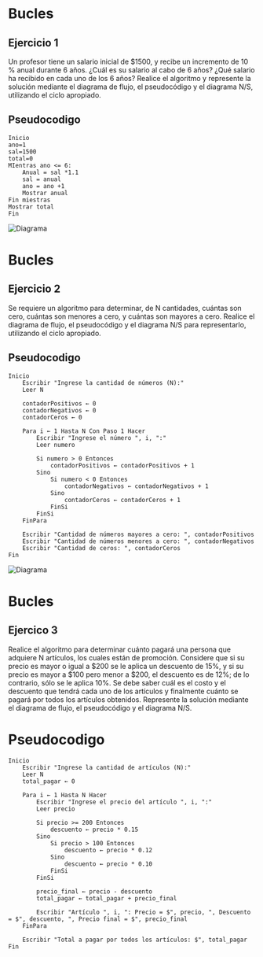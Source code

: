 # Bucles

## Ejercicio 1
Un profesor tiene un salario inicial de $1500, y recibe un incremento de 10 % anual durante 6 años. ¿Cuál es su salario al cabo de 6
años? ¿Qué salario ha recibido en cada uno de los 6 años? Realice el
algoritmo y represente la solución mediante el diagrama de flujo, el
pseudocódigo y el diagrama N/S, utilizando el ciclo apropiado.

## Pseudocodigo

```
Inicio
ano=1
sal=1500
total=0
MIentras ano <= 6:
    Anual = sal *1.1
    sal = anual
    ano = ano +1
    Mostrar anual 
Fin miestras
Mostrar total
Fin
```
![Diagrama](/imagenes/DiagramadeBucle.png)


# Bucles
## Ejercicio 2

Se requiere un algoritmo para determinar, de N cantidades, cuántas
son cero, cuántas son menores a cero, y cuántas son mayores a cero.
Realice el diagrama de flujo, el pseudocódigo y el diagrama N/S para
representarlo, utilizando el ciclo apropiado.

## Pseudocodigo
```
Inicio
    Escribir "Ingrese la cantidad de números (N):"
    Leer N

    contadorPositivos ← 0
    contadorNegativos ← 0
    contadorCeros ← 0

    Para i ← 1 Hasta N Con Paso 1 Hacer
        Escribir "Ingrese el número ", i, ":"
        Leer numero

        Si numero > 0 Entonces
            contadorPositivos ← contadorPositivos + 1
        Sino
            Si numero < 0 Entonces
                contadorNegativos ← contadorNegativos + 1
            Sino
                contadorCeros ← contadorCeros + 1
            FinSi
        FinSi
    FinPara

    Escribir "Cantidad de números mayores a cero: ", contadorPositivos
    Escribir "Cantidad de números menores a cero: ", contadorNegativos
    Escribir "Cantidad de ceros: ", contadorCeros
Fin
```

![Diagrama](/imagenes/DiagramadeBucle2.drawio.png)

# Bucles
## Ejercico 3

Realice el algoritmo para determinar cuánto pagará una persona que
adquiere N artículos, los cuales están de promoción. Considere que
si su precio es mayor o igual a $200 se le aplica un descuento de 15%,
y si su precio es mayor a $100 pero menor a $200, el descuento es de
12%; de lo contrario, sólo se le aplica 10%. Se debe saber cuál es el
costo y el descuento que tendrá cada uno de los artículos y finalmente cuánto se pagará por todos los artículos obtenidos. Represente la
solución mediante el diagrama de flujo, el pseudocódigo y el diagrama N/S.

# Pseudocodigo
```
Inicio
    Escribir "Ingrese la cantidad de artículos (N):"
    Leer N
    total_pagar ← 0

    Para i ← 1 Hasta N Hacer
        Escribir "Ingrese el precio del artículo ", i, ":"
        Leer precio

        Si precio >= 200 Entonces
            descuento ← precio * 0.15
        Sino
            Si precio > 100 Entonces
                descuento ← precio * 0.12
            Sino
                descuento ← precio * 0.10
            FinSi
        FinSi

        precio_final ← precio - descuento
        total_pagar ← total_pagar + precio_final

        Escribir "Artículo ", i, ": Precio = $", precio, ", Descuento = $", descuento, ", Precio final = $", precio_final
    FinPara

    Escribir "Total a pagar por todos los artículos: $", total_pagar
Fin
```